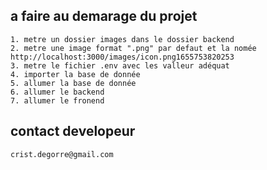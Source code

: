 ## a faire au demarage du projet
    1. metre un dossier images dans le dossier backend
    2. metre une image format ".png" par defaut et la nomée http://localhost:3000/images/icon.png1655753820253
    3. metre le fichier .env avec les valleur adéquat
    4. importer la base de donnée
    5. allumer la base de donnée
    6. allumer le backend
    7. allumer le fronend

## contact developeur
    crist.degorre@gmail.com